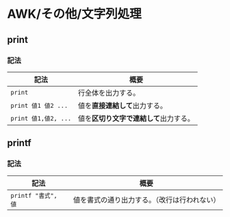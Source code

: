 # AWK/その他/文字列処理

## print

### 記法

| 記法                 | 概要                                   |
| -------------------- | -------------------------------------- |
| `print`              | 行全体を出力する。                     |
| `print 値1 値2 ...`  | 値を**直接連結して**出力する。         |
| `print 値1,値2, ...` | 値を**区切り文字で連結して**出力する。 |

## printf

### 記法

| 記法                | 概要                                         |
| ------------------- | -------------------------------------------- |
| `printf "書式", 値` | 値を書式の通り出力する。（改行は行われない） |
